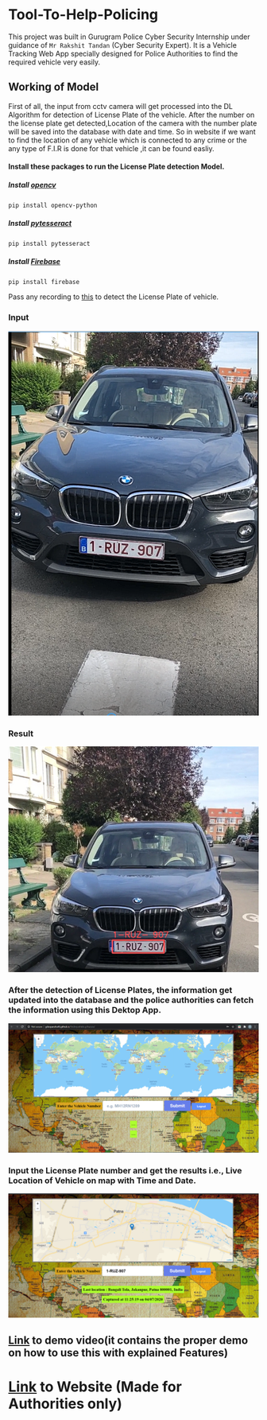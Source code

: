 # Tool-To-Help-Policing
This project was built in Gurugram Police Cyber Security Internship under guidance of `Mr Rakshit Tandan` (Cyber Security Expert). It is a Vehicle Tracking Web App specially designed for Police Authorities to find the required vehicle very easily.
## Working of Model
First of all, the input from cctv camera will get processed into the DL Algorithm for detection of License Plate of the vehicle. After the number on the license plate get detected,Location of the camera with the number plate will be saved into the database with date and time. So in website if we want to find the location of any vehicle which is connected to any crime or the any type of F.I.R is done for that vehicle ,it can be found easliy.
#### Install these packages to run the License Plate detection Model.
##### Install [opencv](https://pypi.org/project/opencv-python/)
`pip install opencv-python`

##### Install [pytesseract](https://pypi.org/project/pytesseract/)
`pip install pytesseract`

##### Install [Firebase](https://pypi.org/project/firebase/)
`pip install firebase`

Pass any recording to [this](https://github.com/Ruchikamodgil/Tool-to-help-policing/blob/master/Vehicle%20License%20Plate%20Detection.ipynb) to detect the License Plate of vehicle.

### Input
![img](https://github.com/Ruchikamodgil/Tool-to-help-policing/blob/master/input.png)
### Result
![img](https://github.com/Ruchikamodgil/Tool-to-help-policing/blob/master/result.png)

### After the detection of License Plates, the information get updated into the database and the police authorities can fetch the information using this Dektop App.
![img](https://github.com/Ruchikamodgil/Tool-to-help-policing/blob/master/web%20page.png)


### Input the License Plate number and get the results i.e., Live Location of Vehicle on map with Time and Date.
![img](https://github.com/Ruchikamodgil/Tool-to-help-policing/blob/master/web%20results.png)



## [Link](https://drive.google.com/file/d/1HKoMZYo1Nr1DIwAz_hGTtDlGtpqxFk75/view?usp=sharing) to demo video(it contains the proper demo on how to use this with explained Features)

# [Link](https://gdeepanshu46.github.io/findmyvehicle.github.io/) to Website (Made for Authorities only)
